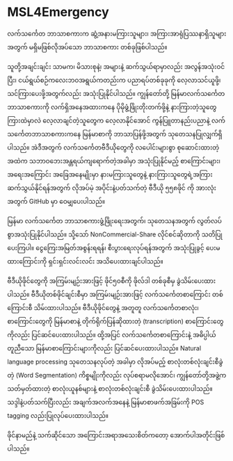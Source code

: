 # MSL4Emergency  

လက်သင်္ကေတ ဘာသာစကားက ဆွံ့အနားမကြားသူများ၊ အကြားအာရုံပြဿနာရှိသူများအတွက် မရှိမဖြစ်လိုအပ်သော ဘာသာစကား တစ်ခုဖြစ်ပါသည်။  

သူတို့အချင်းချင်း သာမက၊ မိသားစုနဲ့၊ အများနဲ့ ဆက်သွယ်ရာမှာလည်း အလွန်အသုံးဝင်ပြီး၊ ငယ်ရွယ်စဉ်ကလေးဘဝအရွယ်ကတည်းက ပညာရပ်တစ်ခုခုကို လေ့လာသင်ယူဖို့၊ သင်ကြားပေးဖို့အတွက်လည်း အသုံးပြုနိုင်ပါသည်။ ကျွန်တော်တို့ မြန်မာလက်သင်္ကေတဘာသာစကားကို လက်ရှိအနေအထားကနေ ပိုမိုဖွံ့ဖြိုးတိုးတက်ဖို့နဲ့ နားကြားတဲ့သူတွေကြားထဲမှာလဲ လေ့လာချင်တဲ့သူတွေက လေ့လာနိုင်အောင် ကွန်ပြူတာနည်းပညာနဲ့ လက်သင်္ကေတဘာသာစကားကနေ မြန်မာစာကို ဘာသာပြန်ဖို့အတွက် သုတေသနပြုလျှက်ရှိပါသည်။ အဲဒီအတွက် လက်သင်္ကေတဗီဒီယိုတွေကို လပေါင်းများစွာ စုဆောင်းထားတဲ့အထဲက သဘာဝဘေးအန္တရယ်ကျရောက်တဲ့အခါမှာ အသုံးပြုနိုင်မည့် စာကြောင်းများ၊ အရေးအကြောင်း အခြေအနေမျိုးမှာ နားမကြားသူတွေနဲ့ နားကြားသူတွေရဲ့အကြား ဆက်သွယ်နိုင်ရန်အတွက် လိုအပ်မဲ့ အပိုင်းနဲ့ပတ်သက်တဲ့ ဗီဒီယို ၅၅၈ဖိုင် ကို အားလုံးအတွက် GitHub မှာ ဝေမျှပေးပါသည်။ 

မြန်မာ လက်သင်္ကေတ ဘာသာစကားဖွံ့ဖြိုးရေးအတွက်၊ သုတေသနအတွက် လွတ်လပ်စွာအသုံးပြုနိုင်ပါသည်။ သို့သော် NonCommercial-Share လိုင်စင်ဆိုတာကို သတိပြုပေးကြပါ။ ငွေကြေးအမြတ်အစွန်းရရန်၊ စီးပွားရေးလုပ်ရန်အတွက် အသုံးပြုခွင့် ပေးမထားကြောင်းကို ရှင်းရှင်းလင်းလင်း အသိပေးထားချင်ပါသည်။

ဗီဒီယိုဖိုင်တွေကို အကြမ်းမျဉ်းအားဖြင့် ဖိုင်၅၀စီကို ဖိုလ်ဒါ တစ်ခုစီမှ ခွဲသိမ်းပေးထားပါသည်။ ဗီဒီယိုတစ်ဖိုင်ချင်းစီမှာ အကြမ်းမျဉ်းအားဖြင့် လက်သင်္ကေတစာကြောင်း တစ်ကြောင်းစီ သိမ်းထားပါသည်။ ဗီဒီယိုဖိုင်တွေနဲ့ အတူတူ လက်သင်္ကေတစာလုံး၊ စာကြောင်းတွေကို မြန်မာစာနဲ့ တိုက်ရိုက်ပြန်ဆိုထားတဲ့ (transcription) စာကြောင်းတွေကိုလည်း ပြင်ဆင်ပေးထားပါသည်။ ထို့အပြင် လက်သင်္ကေတစာကြောင်းနဲ့ အဓိပ္ပါယ်တူညီသော မြန်မာစာကြောင်းများကိုလည်း ပြင်ဆင်ပေးထားပါသည်။ Natural language processing သုတေသနလုပ်တဲ့ အခါမှာ လိုအပ်မည့် စာလုံးတစ်လုံးချင်းစီခွဲတဲ့ (Word Segmentation) ကိစ္စမျိုးကိုလည်း လုပ်စရာမလိုအောင်၊ ကျွန်တော်တို့အဖွဲ့က သတ်မှတ်ထားတဲ့ စာလုံးယူနစ်များနဲ့ စာလုံးတစ်လုံးချင်းစီ ခွဲသိမ်းပေးထားပါသည်။ သဒ္ဒါနဲ့ပတ်သက်ပြီးလည်း အချက်အလက်အနေနဲ့ မြန်မာစာဖက်အခြမ်းကို POS tagging လည်းပြုလုပ်ပေးထားပါသည်။  

ဖိုင်နာမည်နဲ့ သက်ဆိုင်သော အကြောင်းအရာအသေးစိတ်ကတော့ အောက်ပါအတိုင်းဖြစ်ပါသည်။  


